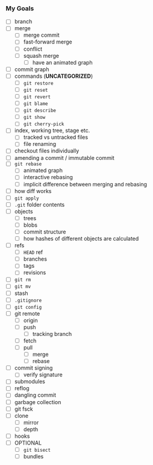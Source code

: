 ### My Goals

- [ ] branch
- [ ] merge
    - [ ] merge commit
    - [ ] fast-forward merge
    - [ ] conflict
    - [ ] squash merge
        - [ ] have an animated graph
- [ ] commit graph
- [ ] commands (**UNCATEGORIZED**)
    - [ ] `git restore`
    - [ ] `git reset`
    - [ ] `git revert`
    - [ ] `git blame`
    - [ ] `git describe`
    - [ ] `git show`
    - [ ] `git cherry-pick`
- [ ] index, working tree, stage etc.
    - [ ] tracked vs untracked files
    - [ ] file renaming
- [ ] checkout files individually
- [ ] amending a commit / immutable commit
- [ ] `git rebase`
    - [ ] animated graph
    - [ ] interactive rebasing
    - [ ] implicit difference between merging and rebasing
- [ ] how diff works
- [ ] `git apply`
- [ ] `.git` folder contents
- [ ] objects
    - [ ] trees
    - [ ] blobs
    - [ ] commit structure
    - [ ] how hashes of different objects are calculated
- [ ] refs
    - [ ] `HEAD` ref
    - [ ] branches
    - [ ] tags
    - [ ] revisions
- [ ] `git rm`
- [ ] `git mv`
- [ ] stash
- [ ] `.gitignore`
- [ ] `git config`
- [ ] git remote
    - [ ] origin
    - [ ] push
        - [ ] tracking branch
    - [ ] fetch
    - [ ] pull
        - [ ] merge
        - [ ] rebase
- [ ] commit signing
    - [ ] verify signature
- [ ] submodules
- [ ] reflog
- [ ] dangling commit
- [ ] garbage collection
- [ ] git fsck
- [ ] clone
    - [ ] mirror
    - [ ] depth
- [ ] hooks
- [ ] OPTIONAL
    - [ ] `git bisect`
    - [ ] bundles
